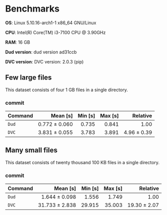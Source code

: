 # Benchmarks

**OS**: Linux 5.10.16-arch1-1 x86_64 GNU/Linux

**CPU**: Intel(R) Core(TM) i3-7100 CPU @ 3.90GHz

**RAM**: 16 GB

**Dud version**: dud version ad31ccb

**DVC version**: DVC version: 2.0.3 (pip)
## Few large files

This dataset consists of four 1 GB files in a single directory.

### commit

| Command | Mean [s] | Min [s] | Max [s] | Relative |
|:---|---:|---:|---:|---:|
| `Dud` | 0.772 ± 0.060 | 0.735 | 0.841 | 1.00 |
| `DVC` | 3.831 ± 0.055 | 3.783 | 3.891 | 4.96 ± 0.39 |
## Many small files

This dataset consists of twenty thousand 100 KB files in a single directory.

### commit

| Command | Mean [s] | Min [s] | Max [s] | Relative |
|:---|---:|---:|---:|---:|
| `Dud` | 1.644 ± 0.098 | 1.556 | 1.749 | 1.00 |
| `DVC` | 31.733 ± 2.838 | 29.915 | 35.003 | 19.30 ± 2.07 |
